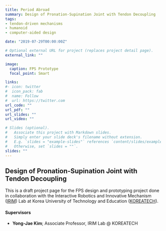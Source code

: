 ```yaml
---
title: Period Abroad
summary: Design of Pronation-Supination Joint with Tendon Decoupling
tags:
- tendon-driven mechanisms
- humanoid
- computer-aided design

date: "2019-07-29T00:00:00Z"

# Optional external URL for project (replaces project detail page).
external_link: ""

image:
  caption: FPS Prototype
  focal_point: Smart

links:
#- icon: twitter
#  icon_pack: fab
#  name: Follow
#  url: https://twitter.com
url_code: ""
url_pdf: ""
url_slides: ""
url_video: ""

# Slides (optional).
#   Associate this project with Markdown slides.
#   Simply enter your slide deck's filename without extension.
#   E.g. `slides = "example-slides"` references `content/slides/example-slides.md`.
#   Otherwise, set `slides = ""`.
slides: ""
---
```



## Design of Pronation-Supination Joint with Tendon Decoupling

This is a draft project page for the FPS design and prototyping project done in collaboration with the Interactive Robotics and Innovative Mechanism ([IRIM](https://www.youtube.com/channel/UCj1NluENvVHth1V74dohlcw)) Lab at Korea University of Technology and Education ([KOREATECH](https://www.koreatech.ac.kr/eng.do)).

#### Supervisors

- **Yong-Jae Kim**; Associate Professor, IRIM Lab @ KOREATECH
